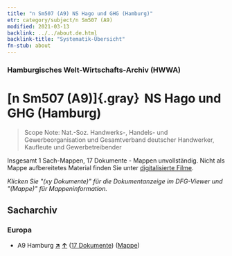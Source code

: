 ```yaml
---
title: "n Sm507 (A9) NS Hago und GHG (Hamburg)"
etr: category/subject/n Sm507 (A9)
modified: 2021-03-13
backlink: ../../about.de.html
backlink-title: "Systematik-Übersicht"
fn-stub: about
---
```


### Hamburgisches Welt-Wirtschafts-Archiv (HWWA)
# [n Sm507 (A9)]{.gray}&#8201; NS Hago und GHG (Hamburg)&#160; 


> Scope Note: Nat.-Soz. Handwerks-, Handels- und Gewerbeorganisation und Gesamtverband deutscher Handwerker, Kaufleute und Gewerbetreibender



Insgesamt 1 Sach-Mappen, 17 Dokumente - Mappen unvollständig.
Nicht als Mappe aufbereitetes Material finden Sie unter [digitalisierte Filme](/film/h1_sh).

_Klicken Sie "(xy Dokumente)" für die Dokumentanzeige im DFG-Viewer und "(Mappe)" für Mappeninformation._

## Sacharchiv




### Europa

- A9 Hamburg [**&nearr;**](../../../geo/i/140905/about.de.html "Hamburg (alle Mappen)") [**&uarr;**](../../../geo/about.de.html#A9 "Ländersystematik") (<a href="https://pm20.zbw.eu/dfgview/sh/140905,145904" title="über: Hamburg : NS Hago und GHG (Hamburg)" target="_blank">17 Dokumente</a>) ([Mappe](http://purl.org/pressemappe20/folder/sh/140905,145904))


